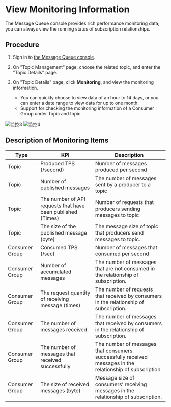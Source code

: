 # View Monitoring Information

The Message Queue console provides rich performance monitoring data; you can always view the running status of subscription relationships.

## Procedure
1. Sign in to [the Message Queue console]().
2. On "Topic Management" page, choose the related topic, and enter the "Topic Details" page.
3. On "Topic Details" page, click **Monitoring**, and view the monitoring information.



   - You can quickly choose to view data of an hour to 14 days, or you can enter a date range to view data for up to one month.
   - Support for checking the monitoring information of a Consumer Group under Topic and topic.
   
   
![监控3](https://github.com/jdcloudcom/cn/blob/edit/image/Internet-Middleware/Message-Queue/监控-03.png)
![监控4](https://github.com/jdcloudcom/cn/blob/edit/image/Internet-Middleware/Message-Queue/监控-04.png)

## Description of Monitoring Items
| Type	| KPI	| Description
--- | --- | ---
| Topic	| Produced TPS (/second) |	Number of messages produced per second |
| Topic |	Number of published messages	| The number of messages sent by a producer to a topic |
| Topic	| The number of API requests that have been published (Times)	| Number of requests that producers sending messages to topic |
| Topic	| The size of the published message (byte)	| The message size of topic that producers send messages to topic. |
| Consumer Group| Consumed TPS (/sec) |	Number of messages that consumed per second |
| Consumer Group| Number of accumulated messages	| The number of messages that are not consumed in the relationship of subscription. |
| Consumer Group| The request quantity of receiving message (times)| The number of requests that received by consumers in the relationship of subscription. |
| Consumer Group| The number of messages received| The number of messages that received by consumers in the relationship of subscription. |
| Consumer Group| The number of messages that received successfully |	The number of messages that consumers successfully received messages in the relationship of subscription. |
| Consumer Group| The size of received messages (byte)| Message size of consumers’ receiving messages in the relationship of subscription. |
